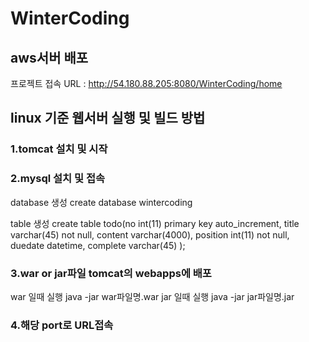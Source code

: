 # WinterCoding



## aws서버 배포
프로젝트 접속 URL : http://54.180.88.205:8080/WinterCoding/home



## linux 기준 웹서버 실행 및 빌드 방법
>
### 1.tomcat 설치 및 시작
### 2.mysql 설치 및 접속
>>
database 생성
create database wintercoding

table 생성 
create table todo(no int(11) primary key auto_increment, title varchar(45) not null, content varchar(4000), position int(11) not null, duedate datetime, complete varchar(45) );
 
### 3.war or jar파일 tomcat의 webapps에 배포

 war 일때 실행 java -jar war파일명.war 
 jar 일때 실행 java -jar jar파일명.jar

### 4.해당 port로 URL접속 
